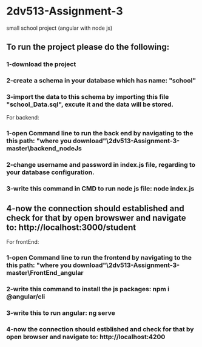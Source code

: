 # 2dv513-Assignment-3
small school project (angular with node js)

## To run the project please do the following:
### 1-download the project
### 2-create a schema in your database which has name: "school"
### 3-import the data to this schema by importing this file "school_Data.sql", excute it and the data will be stored.

For backend:
### 1-open Command line to run the back end by navigating to the this path: "where you download"\2dv513-Assignment-3-master\backend_nodeJs
### 2-change username and password in index.js file, regarding to your database configuration.
### 3-write this command in CMD to run node js file: node index.js
##  4-now the connection should established and check for that by open browswer and navigate to: http://localhost:3000/student

For frontEnd:
### 1-open Command line to run the frontend by navigating to the this path: "where you download"\2dv513-Assignment-3-master\FrontEnd_angular
### 2-write this command to install the js packages: npm i @angular/cli
### 3-write this to run angular: ng serve
### 4-now the connection should estblished and check for that by open browser and navigate to: http://localhost:4200

